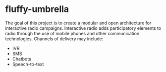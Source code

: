 # fluffy-umbrella

The goal of this project is to create a modular and open architecture for interactive radio campaigns. Interactive radio adds participatory elements to radio through the use of mobile phones and other communication technologies. Channels of delivery may include:
* IVR
* SMS
* Chatbots
* Speech-to-text
